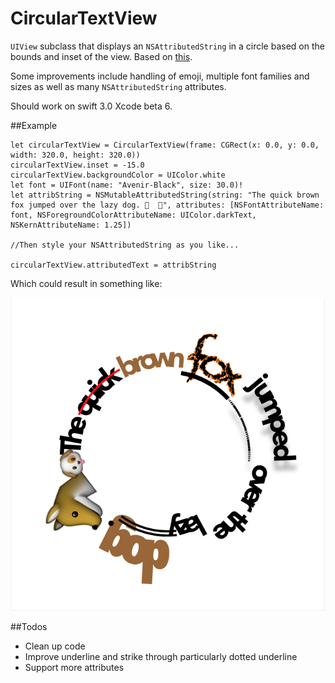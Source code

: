# CircularTextView
`UIView` subclass that displays an `NSAttributedString` in a circle based on the bounds and inset of the view. Based on [this](https://gist.github.com/warpling/fae69d61986c6b7b38f33b83d65de0ed).

Some improvements include handling of emoji, multiple font families and sizes as well as many `NSAttributedString` attributes. 

Should work on swift 3.0 Xcode beta 6.

##Example

```
let circularTextView = CircularTextView(frame: CGRect(x: 0.0, y: 0.0, width: 320.0, height: 320.0))
circularTextView.inset = -15.0
circularTextView.backgroundColor = UIColor.white
let font = UIFont(name: "Avenir-Black", size: 30.0)!
let attribString = NSMutableAttributedString(string: "The quick brown fox jumped over the lazy dog. 🐺  🐶", attributes: [NSFontAttributeName: font, NSForegroundColorAttributeName: UIColor.darkText, NSKernAttributeName: 1.25])

//Then style your NSAttributedString as you like... 

circularTextView.attributedText = attribString

```

Which could result in something like:

![screen shot](screenshot.png)

##Todos
- Clean up code
- Improve underline and strike through particularly dotted underline
- Support more attributes

